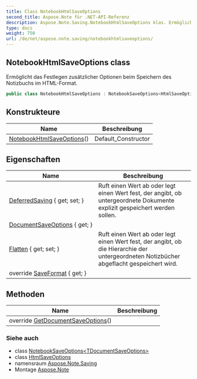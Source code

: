 ```yaml
---
title: Class NotebookHtmlSaveOptions
second_title: Aspose.Note für .NET-API-Referenz
description: Aspose.Note.Saving.NotebookHtmlSaveOptions klas. Ermöglicht das Festlegen zusätzlicher Optionen beim Speichern des Notizbuchs im HTMLFormat.
type: docs
weight: 750
url: /de/net/aspose.note.saving/notebookhtmlsaveoptions/
---
```

## NotebookHtmlSaveOptions class

Ermöglicht das Festlegen zusätzlicher Optionen beim Speichern des Notizbuchs im HTML-Format.

```csharp
public class NotebookHtmlSaveOptions : NotebookSaveOptions<HtmlSaveOptions>
```

## Konstrukteure

| Name | Beschreibung |
| --- | --- |
| [NotebookHtmlSaveOptions](notebookhtmlsaveoptions/)() | Default_Constructor |

## Eigenschaften

| Name | Beschreibung |
| --- | --- |
| [DeferredSaving](../../aspose.note.saving/notebooksaveoptions/deferredsaving/) { get; set; } | Ruft einen Wert ab oder legt einen Wert fest, der angibt, ob untergeordnete Dokumente explizit gespeichert werden sollen. |
| [DocumentSaveOptions](../../aspose.note.saving/notebooksaveoptions-1/documentsaveoptions/) { get; } |  |
| [Flatten](../../aspose.note.saving/notebooksaveoptions/flatten/) { get; set; } | Ruft einen Wert ab oder legt einen Wert fest, der angibt, ob die Hierarchie der untergeordneten Notizbücher abgeflacht gespeichert wird. |
| override [SaveFormat](../../aspose.note.saving/notebooksaveoptions-1/saveformat/) { get; } |  |

## Methoden

| Name | Beschreibung |
| --- | --- |
| override [GetDocumentSaveOptions](../../aspose.note.saving/notebooksaveoptions-1/getdocumentsaveoptions/)() |  |

### Siehe auch

* class [NotebookSaveOptions&lt;TDocumentSaveOptions&gt;](../notebooksaveoptions-1/)
* class [HtmlSaveOptions](../htmlsaveoptions/)
* namensraum [Aspose.Note.Saving](../../aspose.note.saving/)
* Montage [Aspose.Note](../../)


